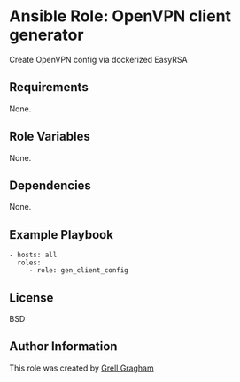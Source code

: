 Ansible Role: OpenVPN client generator
=========

Create OpenVPN config via dockerized EasyRSA

Requirements
------------

None.

Role Variables
--------------

None.

Dependencies
------------

None.

Example Playbook
----------------

    - hosts: all
      roles:
         - role: gen_client_config

License
-------

BSD

Author Information
------------------

This role was created by [Grell Gragham](https://github.com/ggragham)